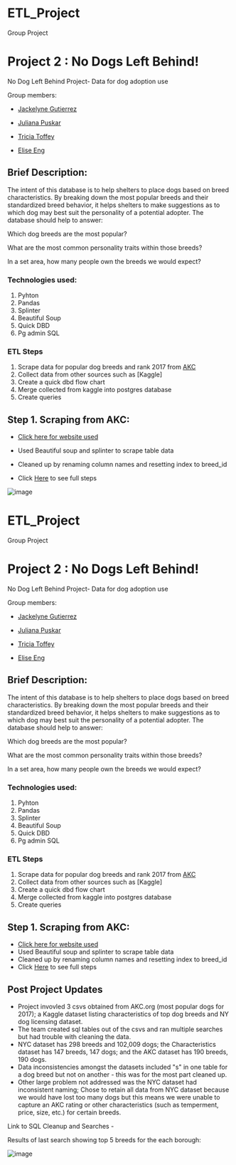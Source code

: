 # ETL_Project
Group Project
# Project 2 : No Dogs Left Behind!
 No Dog Left Behind Project- Data for dog adoption use
 
 Group members:
 - [Jackelyne Gutierrez](https://github.com/Jackelyneg)
		
- [Juliana Puskar](https://github.com/Anikraze)
		
- [Tricia Toffey](https://github.com/ttoffey)

- [Elise Eng](https://github.com/)

## Brief Description:

The intent of this database is to help shelters to place dogs based on breed characteristics. By breaking down the most popular breeds and their standardized breed behavior, it helps shelters to make suggestions as to which dog may best suit the personality of a potential adopter. The database should help to answer:

Which dog breeds are the most popular?

What are the most common personality traits within those breeds?

In a set area, how many people own the breeds we would expect?



### Technologies used:
1. Pyhton
2. Pandas
3. Splinter
4. Beautiful Soup
5. Quick DBD
6. Pg admin SQL


### ETL Steps 
1. Scrape data for popular dog breeds and rank 2017 from [AKC](https://www.akc.org/most-popular-breeds/2017-full-list/)
2. Collect data from other sources such as [Kaggle]
3. Create a quick dbd flow chart 
4. Merge collected from kaggle into postgres database
5. Create queries




## Step 1. Scraping from AKC:
- [Click here for website used](https://www.akc.org/most-popular-breeds/2017-full-list/)
- Used Beautiful soup and splinter to scrape table data 
- Cleaned up by renaming column names and resetting index to breed_id

- Click [Here](https://github.com/anikraze/no_dog_etl/blob/main/dog_breed_etl.ipynb) to see full steps


![image](https://user-images.githubusercontent.com/81592631/123521815-0ce20480-d687-11eb-8fbb-5ac5e058ba9c.png)

# ETL_Project
Group Project
# Project 2 : No Dogs Left Behind!
 No Dog Left Behind Project- Data for dog adoption use
 
 Group members:
 - [Jackelyne Gutierrez](https://github.com/Jackelyneg)
		
- [Juliana Puskar](https://github.com/Anikraze)
		
- [Tricia Toffey](https://github.com/ttoffey)

- [Elise Eng](https://github.com/)

## Brief Description:

The intent of this database is to help shelters to place dogs based on breed characteristics. By breaking down the most popular breeds and their standardized breed behavior, it helps shelters to make suggestions as to which dog may best suit the personality of a potential adopter. The database should help to answer:

Which dog breeds are the most popular?

What are the most common personality traits within those breeds?

In a set area, how many people own the breeds we would expect?



### Technologies used:
1. Pyhton
2. Pandas
3. Splinter
4. Beautiful Soup
5. Quick DBD
6. Pg admin SQL


### ETL Steps 
1. Scrape data for popular dog breeds and rank 2017 from [AKC](https://www.akc.org/most-popular-breeds/2017-full-list/)
2. Collect data from other sources such as [Kaggle]
3. Create a quick dbd flow chart 
4. Merge collected from kaggle into postgres database
5. Create queries




## Step 1. Scraping from AKC:
- [Click here for website used](https://www.akc.org/most-popular-breeds/2017-full-list/)
- Used Beautiful soup and splinter to scrape table data 
- Cleaned up by renaming column names and resetting index to breed_id
- Click [Here](https://github.com/anikraze/no_dog_etl/blob/main/dog_breed_etl.ipynb) to see full steps

## Post Project Updates
* Project invovled 3 csvs obtained from AKC.org (most popular dogs for 2017); a Kaggle dataset listing characteristics of top dog breeds and NY dog licensing dataset.
* The team created sql tables out of the csvs and ran multiple searches but had trouble with cleaning the data. 
* NYC dataset has 298 breeds and 102,009 dogs; the Characteristics dataset has 147 breeds, 147 dogs; and the AKC dataset has 190 breeds, 190 dogs. 
* Data inconsistencies amongst the datasets included "s" in one table for a dog breed but not on another - this was for the most part cleaned up.
* Other large problem not addressed was the NYC dataset had inconsistent naming; Chose to retain all data from NYC dataset because we would have lost too many dogs but this means we were unable to capture an AKC rating or other characteristics (such as temperment, price, size, etc.) for certain breeds.

Link to SQL Cleanup and Searches -


Results of last search showing top 5 breeds for the each borough:

![image](https://user-images.githubusercontent.com/67808647/141650247-b3669b17-dfe6-471d-9018-a5d989de8cd3.png)






